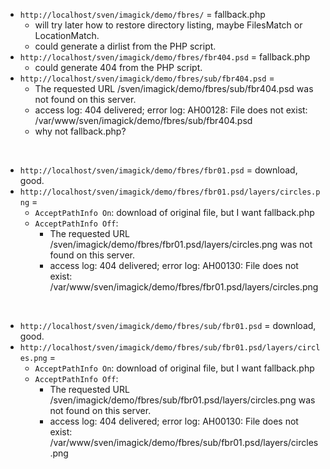 ﻿
* `http://localhost/sven/imagick/demo/fbres/` = fallback.php
  * will try later how to restore directory listing,
    maybe FilesMatch or LocationMatch.
  * could generate a dirlist from the PHP script.
* `http://localhost/sven/imagick/demo/fbres/fbr404.psd` = fallback.php
  * could generate 404 from the PHP script.
* `http://localhost/sven/imagick/demo/fbres/sub/fbr404.psd` =
  * The requested URL /sven/imagick/demo/fbres/sub/fbr404.psd
    was not found on this server.
  * access log: 404 delivered; error log:
    AH00128: File does not exist: /var/www/sven/imagick/demo/fbres/sub/fbr404.psd
  * why not fallback.php?

&nbsp;

* `http://localhost/sven/imagick/demo/fbres/fbr01.psd` = download, good.
* `http://localhost/sven/imagick/demo/fbres/fbr01.psd/layers/circles.png` =
  * `AcceptPathInfo On`: download of original file, but I want fallback.php
  * `AcceptPathInfo Off`:
    * The requested URL /sven/imagick/demo/fbres/fbr01.psd/layers/circles.png
      was not found on this server.
    * access log: 404 delivered; error log:
      AH00130: File does not exist:
      /var/www/sven/imagick/demo/fbres/fbr01.psd/layers/circles.png

&nbsp;

* `http://localhost/sven/imagick/demo/fbres/sub/fbr01.psd` = download, good.
* `http://localhost/sven/imagick/demo/fbres/sub/fbr01.psd/layers/circles.png` =
  * `AcceptPathInfo On`: download of original file, but I want fallback.php
  * `AcceptPathInfo Off`:
    * The requested URL /sven/imagick/demo/fbres/sub/fbr01.psd/layers/circles.png
      was not found on this server.
    * access log: 404 delivered; error log:
      AH00130: File does not exist:
      /var/www/sven/imagick/demo/fbres/sub/fbr01.psd/layers/circles.png

